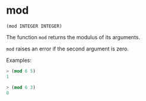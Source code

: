 # mod

`(mod INTEGER INTEGER)`

The function `mod` returns the modulus of its arguments.

`mod` raises an error if the second argument is zero.

Examples:

```lisp
> (mod 6 5)
1

> (mod 6 3)
0
```
